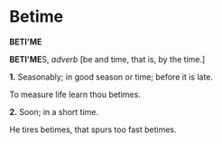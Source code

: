 # Betime

**BETI'ME**

**BETI'ME**S, _adverb_ \[be and time, that is, by the time.\]

**1.** Seasonably; in good season or time; before it is late.

To measure life learn thou betimes.

**2.** Soon; in a short time.

He tires betimes, that spurs too fast betimes.